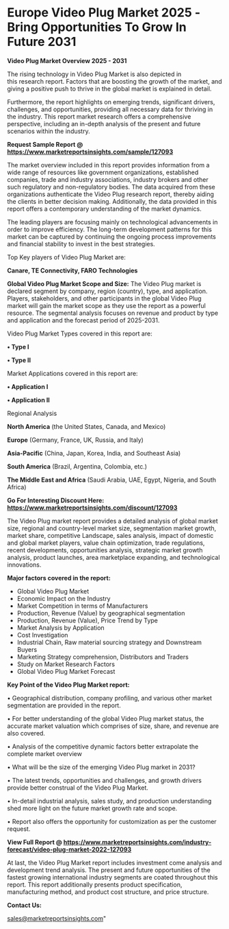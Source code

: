  # Europe Video Plug Market 2025 -Bring Opportunities To Grow In Future 2031

<Strong> Video Plug Market Overview 2025 - 2031</strong>

The rising technology in Video Plug Market is also depicted in this research report. Factors that are boosting the growth of the market, and giving a positive push to thrive in the global market is explained in detail.

Furthermore, the report highlights on emerging trends, significant drivers, challenges, and opportunities, providing all necessary data for thriving in the industry. This report market research offers a comprehensive perspective, including an in-depth analysis of the present and future scenarios within the industry.

<strong>Request Sample Report @ <a href=https://www.marketreportsinsights.com/sample/127093>https://www.marketreportsinsights.com/sample/127093</a></strong>

The market overview included in this report provides information from a wide range of resources like government organizations, established companies, trade and industry associations, industry brokers and other such regulatory and non-regulatory bodies. The data acquired from these organizations authenticate the Video Plug research report, thereby aiding the clients in better decision making. Additionally, the data provided in this report offers a contemporary understanding of the market dynamics.

The leading players are focusing mainly on technological advancements in order to improve efficiency. The long-term development patterns for this market can be captured by continuing the ongoing process improvements and financial stability to invest in the best strategies.

Top Key players of Video Plug Market are:

<strong>Canare, TE Connectivity, FARO Technologies</strong>

<strong><b>Global Video Plug Market Scope and Size:</b></strong>
The Video Plug market is declared segment by company, region (country), type, and application. Players, stakeholders, and other participants in the global Video Plug market will gain the market scope as they use the report as a powerful resource. The segmental analysis focuses on revenue and product by type and application and the forecast period of 2025-2031.

Video Plug Market Types covered in this report are:

<strong>• Type I

• Type II</strong>

Market Applications covered in this report are:

<strong>• Application I

• Application II</strong> 

Regional Analysis

<strong>North America</strong> (the United States, Canada, and Mexico)

<strong>Europe</strong> (Germany, France, UK, Russia, and Italy)

<strong>Asia-Pacific</strong> (China, Japan, Korea, India, and Southeast Asia)

<strong>South America</strong> (Brazil, Argentina, Colombia, etc.)

<strong>The Middle East and Africa</strong> (Saudi Arabia, UAE, Egypt, Nigeria, and South Africa)

<strong>Go For Interesting Discount Here: <a href=https://www.marketreportsinsights.com/discount/127093>https://www.marketreportsinsights.com/discount/127093</a></strong>

The Video Plug market report provides a detailed analysis of global market size, regional and country-level market size, segmentation market growth, market share, competitive Landscape, sales analysis, impact of domestic and global market players, value chain optimization, trade regulations, recent developments, opportunities analysis, strategic market growth analysis, product launches, area marketplace expanding, and technological innovations.

<strong><b>Major factors covered in the report:</b></strong>
<ul>
  <li>Global Video Plug Market </li>
  <li>Economic Impact on the Industry</li>
  <li>Market Competition in terms of Manufacturers</li>
  <li>Production, Revenue (Value) by geographical segmentation</li>
  <li>Production, Revenue (Value), Price Trend by Type</li>
  <li>Market Analysis by Application</li>
  <li>Cost Investigation</li>
  <li>Industrial Chain, Raw material sourcing strategy and Downstream Buyers</li>
  <li>Marketing Strategy comprehension, Distributors and Traders</li>
  <li>Study on Market Research Factors</li>
  <li>Global Video Plug Market Forecast</li>
</ul>

<strong><b>Key Point of the Video Plug Market report:</b></strong>

• Geographical distribution, company profiling, and various other market segmentation are provided in the report.

• For better understanding of the global Video Plug market status, the accurate market valuation which comprises of size, share, and revenue are also covered.

• Analysis of the competitive dynamic factors better extrapolate the complete market overview

• What will be the size of the emerging Video Plug market in 2031?

• The latest trends, opportunities and challenges, and growth drivers provide better construal of the Video Plug Market.

• In-detail industrial analysis, sales study, and production understanding shed more light on the future market growth rate and scope.

• Report also offers the opportunity for customization as per the customer request.

<strong><b>View Full Report @ <a href=https://www.marketreportsinsights.com/industry-forecast/video-plug-market-2022-127093>https://www.marketreportsinsights.com/industry-forecast/video-plug-market-2022-127093</a></b></strong>


At last, the Video Plug Market report includes investment come analysis and development trend analysis. The present and future opportunities of the fastest growing international industry segments are coated throughout this report. This report additionally presents product specification, manufacturing method, and product cost structure, and price structure.

<strong>Contact Us:</strong>

sales@marketreportsinsights.com"
